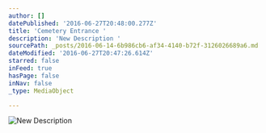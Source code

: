 ```yaml
---
author: []
datePublished: '2016-06-27T20:48:00.277Z'
title: 'Cemetery Entrance '
description: 'New Description '
sourcePath: _posts/2016-06-14-6b986cb6-af34-4140-b72f-3126026689a6.md
dateModified: '2016-06-27T20:47:26.614Z'
starred: false
inFeed: true
hasPage: false
inNav: false
_type: MediaObject

---
```

![New Description ](https://the-grid-user-content.s3-us-west-2.amazonaws.com/4391a533-82fd-4d15-94cb-c0fb760b868d.jpg)